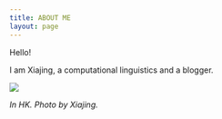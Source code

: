 ```yaml
---
title: ABOUT ME
layout: page
---
```



<p>Hello!</p>

<p>I am Xiajing, a computational linguistics and a blogger.</p>


<div>
	<img class="bigger-image" src="{{ site.url }}/images/hk.jpg" />
	<p><i>In HK. Photo by Xiajing.</i></p>
</div>
